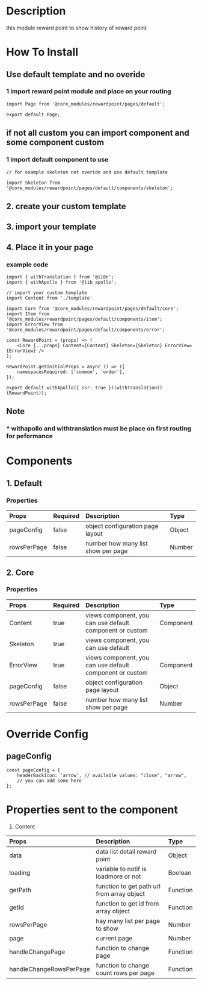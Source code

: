 # Description

this module reward point to show history of reward point

# How To Install
## Use default template and no overide
### 1 import reward point module and place on your routing


````
import Page from '@core_modules/rewardpoint/pages/default';

export default Page;
````


## if not all custom you can import component and some component custom

### 1 import default component to use
````
// for example skeleton not overide and use default template

import Skeleton from '@core_modules/rewardpoint/pages/default/components/skeleton';
````
## 2. create your custom template
## 3. import your template
## 4. Place it in your page
### example code
````
import { withTranslation } from '@i18n';
import { withApollo } from '@lib_apollo';

// import your custom template
import Content from './template'

import Core from '@core_modules/rewardpoint/pages/default/core';
import Item from '@core_modules/rewardpoint/pages/default/components/item';
import ErrorView from '@core_modules/rewardpoint/pages/default/components/error';

const RewardPoint = (props) => (
    <Core {...props} Content={Content} Skeleton={Skeleton} ErrorView={ErrorView} />
);

RewardPoint.getInitialProps = async () => ({
    namespacesRequired: ['common', 'order'],
});

export default withApollo({ ssr: true })(withTranslation()(RewardPoint));

````

## Note
### * withapollo and withtranslation must be place on first routing for peformance


# Components
## 1. Default
### Properties
| Props       | Required | Description | Type |
| :---        | :---     | :---        |:---  |
| pageConfig  |  false   | object configuration page layout      | Object|
| rowsPerPage       |  false   | number how many list show per page     | Number|

## 2. Core
### Properties
| Props       | Required | Description | Type |
| :---        | :---     | :---        |:---  |
| Content      |  true    | views component, you can use default component or custom | Component |
| Skeleton      |  true    |  views component, you can use default 
| ErrorView      |  true    |  views component, you can use default component or custom | Component |
| pageConfig  |  false   | object configuration page layout      | Object|
| rowsPerPage       |  false   | number how many list show per page     | Number|

# Override Config
## pageConfig

````
const pageConfig = {
    headerBackIcon: 'arrow', // available values: "close", "arrow",
    // you can add some here
};
````

# Properties sent to the component
1. Content

| Props       | Description | Type |
| :---        | :---        |:---  |
| data     |  data list detail reward point      | Object |
| loading        |  variable to notif is loadmore or not      | Boolean |
| getPath        |     function to get path url from array object   | Function |
| getId        |  function to get id from array object  | Function |
| rowsPerPage        |  hay many list per page to show      | Number|
| page        |  current page      | Number|
| handleChangePage        |  function to change page      | Function|
| handleChangeRowsPerPage        |  function to change count rows per page      | Function|